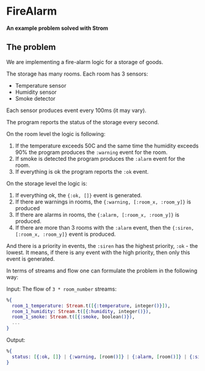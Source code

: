 # FireAlarm

**An example problem solved with Strom**

## The problem

We are implementing a fire-alarm logic for a storage of goods.

The storage has many rooms. Each room has 3 sensors:

- Temperature sensor
- Humidity sensor
- Smoke detector

Each sensor produces event every 100ms (it may vary).

The program reports the status of the storage every second.

On the room level the logic is following:
1. If the temperature exceeds 50C and the same time the humidity exceeds 90% the program produces the `:warning` event for the room.
2. If smoke is detected the program produces the `:alarm` event for the room.
3. If everything is ok the program reports the `:ok` event.

On the storage level the logic is:
1. If everything ok, the `{:ok, []}` event is generated.
2. If there are warnings in rooms, the `{:warning, [:room_x, :room_y]}` is produced
3. If there are alarms in rooms, the `{:alarm, [:room_x, :room_y]}` is produced.
4. If there are more than 3 rooms with the `:alarm` event, then the `{:siren, [:room_x, :room_y]}` event is produced.

And there is a priority in events, the `:siren` has the highest priority, `:ok` - the lowest.
It means, if there is any event with the high priority, then only this event is generated.

In terms of streams and flow one can formulate the problem in the following way:

Input: The flow of `3 * room_number` streams:
```elixir
%{
  room_1_temperature: Stream.t([{:temperature, integer()}]),
  room_1_humidity: Stream.t([{:humidity, integer()}),
  room_1_smoke: Stream.t([{:smoke, boolean()}),
  ...
}
```

Output:
```elixir
%{
  status: [{:ok, []} | {:warning, [room()]} | {:alarm, [room()]} | {:siren, [room()]} 
}
```






